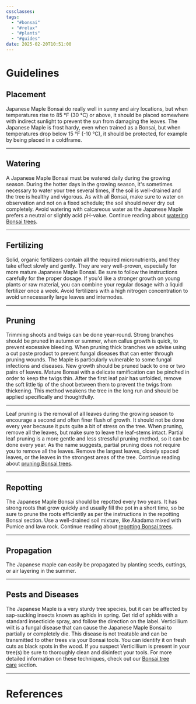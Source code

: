 ```yaml
---
cssclasses: 
tags:
  - "#bonsai"
  - "#relax"
  - "#plants"
  - "#guides"
date: 2025-02-20T10:51:00
---
```

# Guidelines

## Placement

Japanese Maple Bonsai do really well in sunny and airy locations, but when temperatures rise to 85 °F (30 °C) or above, it should be placed somewhere with indirect sunlight to prevent the sun from damaging the leaves. The Japanese Maple is frost hardy, even when trained as a Bonsai, but when temperatures drop below 15 °F (-10 °C), it should be protected, for example by being placed in a coldframe.

---
## Watering

A Japanese Maple Bonsai must be watered daily during the growing season. During the hotter days in the growing season, it's sometimes necessary to water your tree several times, if the soil is well-drained and the tree is healthy and vigorous. As with all Bonsai, make sure to water on observation and not on a fixed schedule; the soil should never dry out completely. Avoid watering with calcareous water as the Japanese Maple prefers a neutral or slightly acid pH-value. Continue reading about [watering Bonsai trees](https://www.bonsaiempire.com/basics/bonsai-care/watering "Watering bonsai").

---
## Fertilizing

Solid, organic fertilizers contain all the required micronutrients, and they take effect slowly and gently. They are very well-proven, especially for more mature Japanese Maple Bonsai. Be sure to follow the instructions carefully for the proper dosage. If you'd like a stronger growth on young plants or raw material, you can combine your regular dosage with a liquid fertilizer once a week. Avoid fertilizers with a high nitrogen concentration to avoid unnecessarily large leaves and internodes.

---
## Pruning 

Trimming shoots and twigs can be done year-round. Strong branches should be pruned in autumn or summer, when callus growth is quick, to prevent excessive bleeding. When pruning thick branches we advise using a cut paste product to prevent fungal diseases that can enter through pruning wounds. The Maple is particularly vulnerable to some fungal infections and diseases. New growth should be pruned back to one or two pairs of leaves. Mature Bonsai with a delicate ramification can be pinched in order to keep the twigs thin. After the first leaf pair has unfolded, remove the soft little tip of the shoot between them to prevent the twigs from thickening. This method weakens the tree in the long run and should be applied specifically and thoughtfully.

---

Leaf pruning is the removal of all leaves during the growing season to encourage a second and often finer flush of growth. It should not be done every year because it puts quite a bit of stress on the tree. When pruning, remove all the leaves, but make sure to leave the leaf-stems intact. Partial leaf pruning is a more gentle and less stressful pruning method, so it can be done every year. As the name suggests, partial pruning does not require you to remove all the leaves. Remove the largest leaves, closely spaced leaves, or the leaves in the strongest areas of the tree. Continue reading about [pruning Bonsai trees](https://www.bonsaiempire.com/basics/styling/pruning "Pruning bonsai").

---

## Repotting

The Japanese Maple Bonsai should be repotted every two years. It has strong roots that grow quickly and usually fill the pot in a short time, so be sure to prune the roots efficiently as per the instructions in the repotting Bonsai section. Use a well-drained soil mixture, like Akadama mixed with Pumice and lava rock. Continue reading about [repotting Bonsai trees](https://www.bonsaiempire.com/basics/bonsai-care/repotting "Repotting bonsai").

---
## Propagation

The Japanese maple can easily be propagated by planting seeds, cuttings, or air layering in the summer.

---
## Pests and Diseases

The Japanese Maple is a very sturdy tree species, but it can be affected by sap-sucking insects known as aphids in spring. Get rid of aphids with a standard insecticide spray, and follow the direction on the label. Verticillium wilt is a fungal disease that can cause the Japanese Maple Bonsai to partially or completely die. This disease is not treatable and can be transmitted to other trees via your Bonsai tools. You can identify it on fresh cuts as black spots in the wood. If you suspect Verticillium is present in your tree(s) be sure to thoroughly clean and disinfect your tools. For more detailed information on these techniques, check out our [Bonsai tree care](https://www.bonsaiempire.com/basics/bonsai-care/) section.

---
# References
